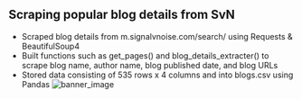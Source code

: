 ## Scraping popular blog details from SvN
 - Scraped blog details from m.signalvnoise.com/search/ using Requests & BeautifulSoup4
 - Built functions such as get_pages() and blog_details_extracter() to scrape blog name, author name, blog published date, and blog URLs
 - Stored data consisting of 535 rows x 4 columns and into blogs.csv using Pandas
 ![banner_image](https://i.imgur.com/UlSaW5R.png)
